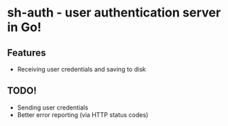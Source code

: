 # sh-auth - user authentication server in Go!
## Features
 - Receiving user credentials and saving to disk

## TODO!
 - Sending user credentials 
 - Better error reporting (via HTTP status codes)
